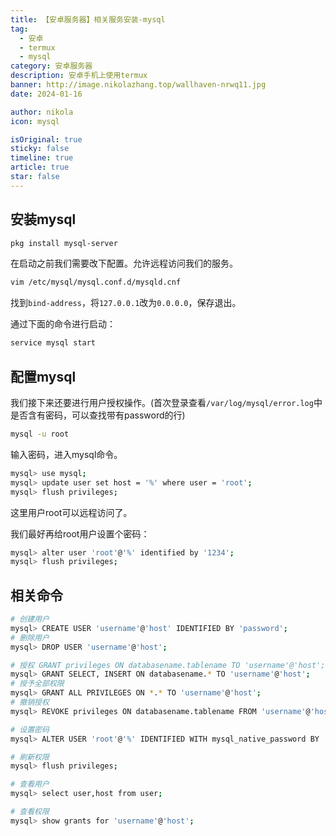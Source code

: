 ```yaml
---
title: 【安卓服务器】相关服务安装-mysql
tag:
  - 安卓
  - termux
  - mysql
category: 安卓服务器
description: 安卓手机上使用termux
banner: http://image.nikolazhang.top/wallhaven-nrwq11.jpg
date: 2024-01-16

author: nikola
icon: mysql

isOriginal: true
sticky: false
timeline: true
article: true
star: false
---
```


## 安装mysql

```bash
pkg install mysql-server
```

在启动之前我们需要改下配置。允许远程访问我们的服务。

```bash
vim /etc/mysql/mysql.conf.d/mysqld.cnf
```

找到`bind-address`，将`127.0.0.1`改为`0.0.0.0`，保存退出。

通过下面的命令进行启动：

```bash
service mysql start
```

## 配置mysql

我们接下来还要进行用户授权操作。(首次登录查看`/var/log/mysql/error.log`中是否含有密码，可以查找带有password的行)

```bash
mysql -u root
```

输入密码，进入mysql命令。

```bash
mysql> use mysql;
mysql> update user set host = '%' where user = 'root';
mysql> flush privileges;
```

这里用户root可以远程访问了。

我们最好再给root用户设置个密码：

```bash
mysql> alter user 'root'@'%' identified by '1234';
mysql> flush privileges;
```

## 相关命令

```bash
# 创建用户
mysql> CREATE USER 'username'@'host' IDENTIFIED BY 'password';
# 删除用户
mysql> DROP USER 'username'@'host';

# 授权 GRANT privileges ON databasename.tablename TO 'username'@'host';
mysql> GRANT SELECT, INSERT ON databasename.* TO 'username'@'host';
# 授予全部权限
mysql> GRANT ALL PRIVILEGES ON *.* TO 'username'@'host';
# 撤销授权
mysql> REVOKE privileges ON databasename.tablename FROM 'username'@'host';

# 设置密码
mysql> ALTER USER 'root'@'%' IDENTIFIED WITH mysql_native_password BY '1234';

# 刷新权限
mysql> flush privileges;

# 查看用户
mysql> select user,host from user;

# 查看权限
mysql> show grants for 'username'@'host';

```
